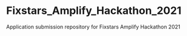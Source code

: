 # Fixstars_Amplify_Hackathon_2021
Application submission repository for Fixstars Amplify Hackathon 2021
